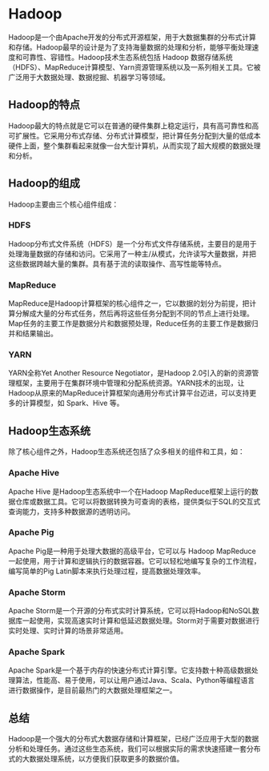 # Hadoop
Hadoop是一个由Apache开发的分布式开源框架，用于大数据集群的分布式计算和存储。Hadoop最早的设计是为了支持海量数据的处理和分析，能够平衡处理速度和可靠性、容错性。Hadoop技术生态系统包括 Hadoop 数据存储系统（HDFS）、MapReduce计算模型、Yarn资源管理系统以及一系列相关工具。它被广泛用于大数据处理、数据挖掘、机器学习等领域。

## Hadoop的特点
Hadoop最大的特点就是它可以在普通的硬件集群上稳定运行，具有高可靠性和高可扩展性。它采用分布式存储、分布式计算模型，把计算任务分配到大量的低成本硬件上面，整个集群看起来就像一台大型计算机，从而实现了超大规模的数据处理和分析。

## Hadoop的组成
Hadoop主要由三个核心组件组成：

### HDFS
Hadoop分布式文件系统（HDFS）是一个分布式文件存储系统，主要目的是用于处理海量数据的存储和访问。它采用了一种主/从模式，允许读写大量数据，并把这些数据跨越大量的集群。具有基于流的读取操作、高写性能等特点。

### MapReduce
MapReduce是Hadoop计算框架的核心组件之一，它以数据的划分为前提，把计算分解成大量的分布式任务，然后再将这些任务分配到不同的节点上进行处理。Map任务的主要工作是数据分片和数据预处理，Reduce任务的主要工作是数据归并和结果输出。

### YARN
YARN全称Yet Another Resource Negotiator，是Hadoop 2.0引入的新的资源管理框架，主要用于在集群环境中管理和分配系统资源。YARN技术的出现，让 Hadoop从原来的MapReduce计算框架向通用分布式计算平台迈进，可以支持更多的计算模型，如 Spark、Hive 等。

## Hadoop生态系统
除了核心组件之外，Hadoop生态系统还包括了众多相关的组件和工具，如：

### Apache Hive
Apache Hive 是Hadoop生态系统中一个在Hadoop MapReduce框架上运行的数据仓库或数据工具。它可以将数据转换为可查询的表格，提供类似于SQL的交互式查询能力，支持多种数据源的透明访问。

### Apache Pig
Apache Pig是一种用于处理大数据的高级平台，它可以与 Hadoop MapReduce 一起使用，用于计算和逻辑执行的数据容器。它可以轻松地编写复杂的工作流程，编写简单的Pig Latin脚本来执行处理过程，提高数据处理效率。

### Apache Storm
Apache Storm是一个开源的分布式实时计算系统，它可以将Hadoop和NoSQL数据库一起使用，实现高速实时计算和低延迟数据处理。Storm对于需要对数据进行实时处理、实时计算的场景非常适用。

### Apache Spark
Apache Spark是一个基于内存的快速分布式计算引擎。它支持数十种高级数据处理算法，性能高、易于使用，可以让用户通过Java、Scala、Python等编程语言进行数据操作，是目前最热门的大数据处理框架之一。

## 总结
Hadoop是一个强大的分布式大数据存储和计算框架，已经广泛应用于大型的数据分析和处理任务。通过这些生态系统，我们可以根据实际的需求快速搭建一套分布式的大数据处理系统，以方便我们获取更多的数据价值。